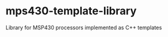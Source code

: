 mps430-template-library
=======================

Library for MSP430 processors implemented as C++ templates
